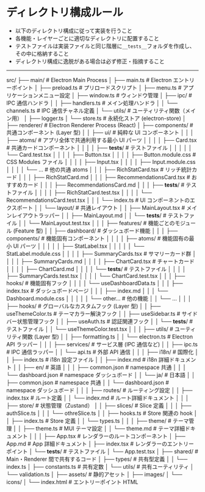 # ディレクトリ構成ルール

- 以下のディレクトリ構成に従って実装を行うこと
- 各機能・レイヤーごとに適切なディレクトリに配置すること
- テストファイルは実装ファイルと同じ階層に`__tests__`フォルダを作成し、その中に格納すること
- ディレクトリ構成に逸脱がある場合は必ず修正・指摘すること

---

src/
├── main/ # Electron Main Process
│ ├── main.ts # Electron エントリーポイント
│ ├── preload.ts # プリロードスクリプト
│ ├── menu.ts # アプリケーションメニュー設定
│ ├── window.ts # ウィンドウ管理
│ ├── ipc/ # IPC 通信ハンドラ
│ │ ├── handlers.ts # メイン処理ハンドラ
│ │ └── channels.ts # IPC 通信チャネル定義
│ └── utils/ # ユーティリティ関数（メイン用）
│ ├── logger.ts
│ └── store.ts # 永続化ストア (electron-store)
│
├── renderer/ # Electron Renderer Process (React)
│ ├── components/ # 共通コンポーネント (Layer 型)
│ │ ├── ui/ # 純粋な UI コンポーネント
│ │ │ ├── atoms/ # アプリ全体で共通利用する最小 UI パーツ
│ │ │ │ ├── Card.tsx # 共通カードコンポーネント
│ │ │ │ ├── **tests**/ # テストファイル
│ │ │ │ │ └── Card.test.tsx
│ │ │ │ ├── Button.tsx
│ │ │ │ ├── Button.module.css # CSS Modules ファイル
│ │ │ │ ├── Input.tsx
│ │ │ │ ├── Input.module.css
│ │ │ │ └── ... # 他の共通 atoms
│ │ │ ├── RichStatCard.tsx # リッチ統計カード
│ │ │ ├── RichStatCard.md
│ │ │ ├── RecommendationsCard.tsx # おすすめカード
│ │ │ ├── RecommendationsCard.md
│ │ │ ├── **tests**/ # テストファイル
│ │ │ │ ├── RichStatCard.test.tsx
│ │ │ │ └── RecommendationsCard.test.tsx
│ │ │ └── index.ts # UI コンポーネントのエクスポート
│ │ └── layout/ # 共通レイアウト
│ │ ├── MainLayout.tsx # メインレイアウトラッパー
│ │ ├── MainLayout.md
│ │ └── **tests**/ # テストファイル
│ │ └── MainLayout.test.tsx
│ │
│ ├── features/ # 機能ごとのモジュール (Feature 型)
│ │ ├── dashboard/ # ダッシュボード機能
│ │ │ ├── components/ # 機能固有コンポーネント
│ │ │ │ ├── atoms/ # 機能固有の最小 UI パーツ
│ │ │ │ │ ├── StatLabel.tsx
│ │ │ │ │ └── StatLabel.module.css
│ │ │ │ ├── SummaryCards.tsx # サマリーカード群
│ │ │ │ ├── SummaryCards.md
│ │ │ │ ├── ChartCard.tsx # チャートカード
│ │ │ │ ├── ChartCard.md
│ │ │ │ └── **tests**/ # テストファイル
│ │ │ │ ├── SummaryCards.test.tsx
│ │ │ │ └── ChartCard.test.tsx
│ │ │ ├── hooks/ # 機能固有フック
│ │ │ │ └── useDashboardData.ts
│ │ │ ├── index.tsx # ダッシュボードページ
│ │ │ ├── index.md
│ │ │ └── Dashboard.module.css
│ │ │
│ │ └── other... # 他の機能
│ │ └── ...
│ │
│ ├── hooks/ # グローバルなカスタムフック (Layer 型)
│ │ ├── useThemeColor.ts # テーマカラー解決フック
│ │ ├── useSidebar.ts # サイドバー状態管理フック
│ │ ├── useAuth.ts # 認証関連フック
│ │ └── **tests**/ # テストファイル
│ │ └── useThemeColor.test.tsx
│ │
│ ├── utils/ # ユーティリティ関数 (Layer 型)
│ │ ├── formatting.ts
│ │ └── electron.ts # Electron API ラッパー
│ │
│ ├── services/ # サービス層 (IPC 通信など)
│ │ ├── ipc.ts # IPC 通信ラッパー
│ │ └── api.ts # 外部 API 通信
│ │
│ ├── i18n/ # 国際化
│ │ ├── index.ts # i18n 設定ファイル
│ │ ├── index.md # i18n 詳細ドキュメント
│ │ ├── en/ # 英語
│ │ │ ├── common.json # namespace 共通
│ │ │ └── dashboard.json # namespace ダッシュボード
│ │ └── ja/ # 日本語
│ │ ├── common.json # namespace 共通
│ │ └── dashboard.json # namespace ダッシュボード
│ │
│ ├── routes/ # ルーティング設定
│ │ ├── index.tsx # ルート定義
│ │ └── index.md # ルート詳細ドキュメント
│ │
│ ├── store/ # 状態管理（Zustand）
│ │ ├── slices/ # Slice 定義
│ │ │ ├── authSlice.ts
│ │ │ └── othreSlice.ts
│ │ ├── hooks.ts # Store 関連の hook
│ │ ├── index.ts # Store 定義
│ │ └── types.ts
│ │
│ ├── theme/ # テーマ管理
│ │ ├── theme.ts # MUI テーマ設定
│ │ └── theme.md # テーマ詳細ドキュメント
│ │
│ ├── App.tsx # レンダラーのルートコンポーネント
│ ├── App.md # App 詳細ドキュメント
│ ├── index.tsx # レンダラーのエントリーポイント
│ └── **tests**/ # テストファイル
│ └── App.test.tsx
│
├── shared/ # Main・Renderer 間で共有するコード
│ ├── types/ # 共有型定義
│ │ └── index.ts
│ ├── constants.ts # 共有定数
│ └── utils/ # 共有ユーティリティ
│ └── validation.ts
│
├── assets/ # 静的アセット
│ ├── images/
│ └── icons/
│
└── index.html # エントリーポイント HTML
